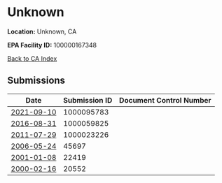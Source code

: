 # Unknown

**Location:** Unknown, CA

**EPA Facility ID:** 100000167348

[Back to CA Index](../../index.md)

## Submissions

| Date | Submission ID | Document Control Number |
|------|--------------|-------------------------|
| [2021-09-10](submissions/1000095783.md) | 1000095783 |  |
| [2016-08-31](submissions/1000059825.md) | 1000059825 |  |
| [2011-07-29](submissions/1000023226.md) | 1000023226 |  |
| [2006-05-24](submissions/45697.md) | 45697 |  |
| [2001-01-08](submissions/22419.md) | 22419 |  |
| [2000-02-16](submissions/20552.md) | 20552 |  |
